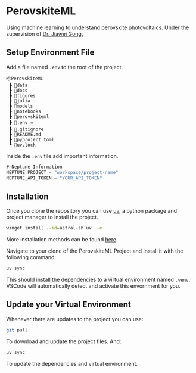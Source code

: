# PerovskiteML
Using machine learning to understand perovskite photovoltaics. Under the supervision of [Dr. Jiawei Gong.](https://scholar.google.com/citations?user=EHYyzbIAAAAJ)
## Setup Environment File
Add a file named `.env` to the root of the project.
```
📦PerovskiteML
 ┣ 📂data
 ┣ 📂docs
 ┣ 📂figures
 ┣ 📂julia
 ┣ 📂models
 ┣ 📂notebooks
 ┣ 📂perovskiteml
 ┣ 📜.env ⭐
 ┣ 📜.gitignore
 ┣ 📜README.md
 ┣ 📜pyproject.toml
 ┗ 📜uv.lock
 ```
 Inside the `.env` file add important information.
 ```js
# Neptune Information
NEPTUNE_PROJECT = "workspace/project-name"
NEPTUNE_API_TOKEN = "YOUR_API_TOKEN"
 ```

## Installation
Once you clone the repository you can use [uv](https://docs.astral.sh/uv/), a python package and project manager to install the project.
```bash
winget install --id=astral-sh.uv  -e
```
More installation methods can be found [here](https://docs.astral.sh/uv/getting-started/installation/).

Navigate to your clone of the PerovskiteML Project and install it with the following command:
```bash
uv sync
```
This should install the dependencies to a virtual environment named `.venv`. VSCode will automatically detect and activate this envornment for you. 

## Update your Virtual Environment
Whenever there are updates to the project you can use:
```bash
git pull
```
To download and update the project files. And:
```bash
uv sync
```
To update the dependencies and virtual environment.
